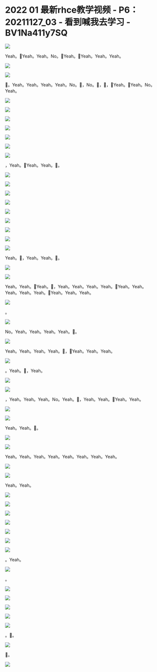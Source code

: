 # 2022 01 最新rhce教学视频 - P6：20211127_03 - 看到喊我去学习 - BV1Na411y7SQ

![](img/234ab68eaa62f841b00d14fcc4995167_0.png)

Yeah。🎼Yeah。Yeah。No。🎼Yeah。🎼Yeah。Yeah。Yeah。

![](img/234ab68eaa62f841b00d14fcc4995167_2.png)

![](img/234ab68eaa62f841b00d14fcc4995167_3.png)

🎼。Yeah。Yeah。Yeah。Yeah。No。🎼，No。🎼，🎼，🎼Yeah。🎼Yeah。No。Yeah。



![](img/234ab68eaa62f841b00d14fcc4995167_5.png)

![](img/234ab68eaa62f841b00d14fcc4995167_6.png)

![](img/234ab68eaa62f841b00d14fcc4995167_7.png)

![](img/234ab68eaa62f841b00d14fcc4995167_8.png)

![](img/234ab68eaa62f841b00d14fcc4995167_9.png)

![](img/234ab68eaa62f841b00d14fcc4995167_10.png)

![](img/234ab68eaa62f841b00d14fcc4995167_11.png)

，Yeah。🎼Yeah。Yeah。🎼。

![](img/234ab68eaa62f841b00d14fcc4995167_13.png)

![](img/234ab68eaa62f841b00d14fcc4995167_14.png)

![](img/234ab68eaa62f841b00d14fcc4995167_15.png)

![](img/234ab68eaa62f841b00d14fcc4995167_16.png)

![](img/234ab68eaa62f841b00d14fcc4995167_17.png)

![](img/234ab68eaa62f841b00d14fcc4995167_18.png)

![](img/234ab68eaa62f841b00d14fcc4995167_19.png)

![](img/234ab68eaa62f841b00d14fcc4995167_20.png)

![](img/234ab68eaa62f841b00d14fcc4995167_21.png)

Yeah。🎼，Yeah。Yeah。🎼。

![](img/234ab68eaa62f841b00d14fcc4995167_23.png)

![](img/234ab68eaa62f841b00d14fcc4995167_24.png)

Yeah。Yeah。🎼Yeah。🎼，Yeah。Yeah。Yeah。Yeah。🎼Yeah。Yeah。Yeah。Yeah。Yeah。🎼Yeah。Yeah。Yeah。



![](img/234ab68eaa62f841b00d14fcc4995167_26.png)

。

![](img/234ab68eaa62f841b00d14fcc4995167_28.png)

No。Yeah。Yeah。Yeah。Yeah。🎼。

![](img/234ab68eaa62f841b00d14fcc4995167_30.png)

Yeah。Yeah。Yeah。Yeah。🎼，🎼Yeah。Yeah。Yeah。

![](img/234ab68eaa62f841b00d14fcc4995167_32.png)

。Yeah。🎼，Yeah。

![](img/234ab68eaa62f841b00d14fcc4995167_34.png)

![](img/234ab68eaa62f841b00d14fcc4995167_35.png)

，Yeah。Yeah。Yeah。No。Yeah。🎼，Yeah。Yeah。🎼Yeah。Yeah。

![](img/234ab68eaa62f841b00d14fcc4995167_37.png)

![](img/234ab68eaa62f841b00d14fcc4995167_38.png)

Yeah。Yeah。🎼。

![](img/234ab68eaa62f841b00d14fcc4995167_40.png)

![](img/234ab68eaa62f841b00d14fcc4995167_41.png)

Yeah。Yeah。Yeah。Yeah。Yeah。Yeah。Yeah。Yeah。

![](img/234ab68eaa62f841b00d14fcc4995167_43.png)

![](img/234ab68eaa62f841b00d14fcc4995167_44.png)

Yeah。Yeah。

![](img/234ab68eaa62f841b00d14fcc4995167_46.png)

![](img/234ab68eaa62f841b00d14fcc4995167_47.png)

![](img/234ab68eaa62f841b00d14fcc4995167_48.png)

![](img/234ab68eaa62f841b00d14fcc4995167_49.png)

![](img/234ab68eaa62f841b00d14fcc4995167_50.png)

![](img/234ab68eaa62f841b00d14fcc4995167_51.png)

![](img/234ab68eaa62f841b00d14fcc4995167_52.png)

。Yeah。

![](img/234ab68eaa62f841b00d14fcc4995167_54.png)

。

![](img/234ab68eaa62f841b00d14fcc4995167_56.png)

![](img/234ab68eaa62f841b00d14fcc4995167_57.png)

![](img/234ab68eaa62f841b00d14fcc4995167_58.png)

![](img/234ab68eaa62f841b00d14fcc4995167_59.png)

![](img/234ab68eaa62f841b00d14fcc4995167_60.png)

。🎼。

![](img/234ab68eaa62f841b00d14fcc4995167_62.png)

🎼。

![](img/234ab68eaa62f841b00d14fcc4995167_64.png)